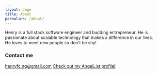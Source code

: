 ```yaml
---
layout: page
title: About
permalink: /about/
---
```


Henry is a full stack software engineer and budding entrepreneur. He is passionate about scalable technology that makes a difference in our lives. He loves to meet new people so don't be shy!

### Contact me

[henryfc.ng@gmail.com](mailto:email@domain.com)
[Check out my AngelList profile!](https://angel.co/henryng24)
